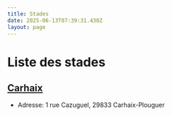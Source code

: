 ```yaml
---
title: Stades
date: 2025-06-13T07:39:31.430Z
layout: page
---
```


# Liste des stades


## [Carhaix](/stades/Carhaix/)
- Adresse: 1 rue Cazuguel, 29833 Carhaix-Plouguer


